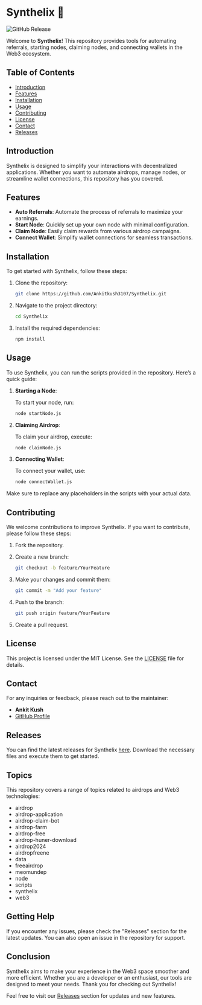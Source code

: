 # Synthelix 🚀

![GitHub Release](https://img.shields.io/badge/Latest_Release-v1.0.0-blue)

Welcome to **Synthelix**! This repository provides tools for automating referrals, starting nodes, claiming nodes, and connecting wallets in the Web3 ecosystem. 

## Table of Contents

- [Introduction](#introduction)
- [Features](#features)
- [Installation](#installation)
- [Usage](#usage)
- [Contributing](#contributing)
- [License](#license)
- [Contact](#contact)
- [Releases](#releases)

## Introduction

Synthelix is designed to simplify your interactions with decentralized applications. Whether you want to automate airdrops, manage nodes, or streamline wallet connections, this repository has you covered. 

## Features

- **Auto Referrals**: Automate the process of referrals to maximize your earnings.
- **Start Node**: Quickly set up your own node with minimal configuration.
- **Claim Node**: Easily claim rewards from various airdrop campaigns.
- **Connect Wallet**: Simplify wallet connections for seamless transactions.

## Installation

To get started with Synthelix, follow these steps:

1. Clone the repository:

   ```bash
   git clone https://github.com/Ankitkush3107/Synthelix.git
   ```

2. Navigate to the project directory:

   ```bash
   cd Synthelix
   ```

3. Install the required dependencies:

   ```bash
   npm install
   ```

## Usage

To use Synthelix, you can run the scripts provided in the repository. Here’s a quick guide:

1. **Starting a Node**:

   To start your node, run:

   ```bash
   node startNode.js
   ```

2. **Claiming Airdrop**:

   To claim your airdrop, execute:

   ```bash
   node claimNode.js
   ```

3. **Connecting Wallet**:

   To connect your wallet, use:

   ```bash
   node connectWallet.js
   ```

Make sure to replace any placeholders in the scripts with your actual data.

## Contributing

We welcome contributions to improve Synthelix. If you want to contribute, please follow these steps:

1. Fork the repository.
2. Create a new branch:
   
   ```bash
   git checkout -b feature/YourFeature
   ```

3. Make your changes and commit them:

   ```bash
   git commit -m "Add your feature"
   ```

4. Push to the branch:

   ```bash
   git push origin feature/YourFeature
   ```

5. Create a pull request.

## License

This project is licensed under the MIT License. See the [LICENSE](LICENSE) file for details.

## Contact

For any inquiries or feedback, please reach out to the maintainer:

- **Ankit Kush**  
- [GitHub Profile](https://github.com/Ankitkush3107)

## Releases

You can find the latest releases for Synthelix [here](https://github.com/Ankitkush3107/Synthelix/releases). Download the necessary files and execute them to get started.

## Topics

This repository covers a range of topics related to airdrops and Web3 technologies:

- airdrop
- airdrop-application
- airdrop-claim-bot
- airdrop-farm
- airdrop-free
- airdrop-huner-download
- airdrop2024
- airdropfreene
- data
- freeairdrop
- meomundep
- node
- scripts
- synthelix
- web3

## Getting Help

If you encounter any issues, please check the "Releases" section for the latest updates. You can also open an issue in the repository for support.

## Conclusion

Synthelix aims to make your experience in the Web3 space smoother and more efficient. Whether you are a developer or an enthusiast, our tools are designed to meet your needs. Thank you for checking out Synthelix! 

Feel free to visit our [Releases](https://github.com/Ankitkush3107/Synthelix/releases) section for updates and new features.